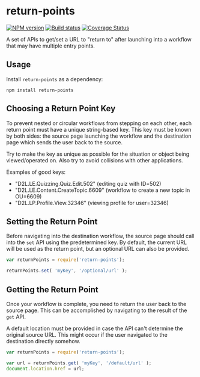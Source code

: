 # return-points
[![NPM version][npm-image]][npm-url]
[![Build status][ci-image]][ci-url]
[![Coverage Status][coverage-image]][coverage-url]

A set of APIs to get/set a URL to "return to" after launching into a workflow
that may have multiple entry points.

## Usage

Install `return-points` as a dependency:

```shell
npm install return-points
```

## Choosing a Return Point Key

To prevent nested or circular workflows from stepping on each other, each
return point must have a unique string-based key. This key must be known by
both sides: the source page launching the workflow and the destination page
which sends the user back to the source.

Try to make the key as unique as possible for the situation or object being
viewed/operated on. Also try to avoid collisions with other applications.

Examples of good keys:
* "D2L.LE.Quizzing.Quiz.Edit.502" (editing quiz with ID=502)
* "D2L.LE.Content.CreateTopic.6609" (workflow to create a new topic in OU=6609)
* "D2L.LP.Profile.View.32346" (viewing profile for user=32346)

## Setting the Return Point
Before navigating into the destination workflow, the source page should call
into the `set` API using the predetermined key. By default, the current URL
will be used as the return point, but an optional URL can also be provided.

```javascript
var returnPoints = require('return-points');

returnPoints.set( 'myKey', '/optional/url' );
```

## Getting the Return Point
Once your workflow is complete, you need to return the user back to the source
page. This can be accomplished by navigating to the result of the `get` API.

A default location must be provided in case the API can't determine the
original source URL. This might occur if the user navigated to the destination
directly somehow.

```javascript
var returnPoints = require('return-points');

var url = returnPoints.get( 'myKey', '/default/url' );
document.location.href = url;
```

[npm-url]: https://npmjs.org/package/return-points
[npm-image]: https://badge.fury.io/js/return-points.png
[ci-image]: https://travis-ci.org/Brightspace/return-points.svg?branch=master
[ci-url]: https://travis-ci.org/Brightspace/return-points
[coverage-image]: https://img.shields.io/coveralls/Brightspace/return-points.svg
[coverage-url]: https://coveralls.io/r/Brightspace/return-points?branch=master
